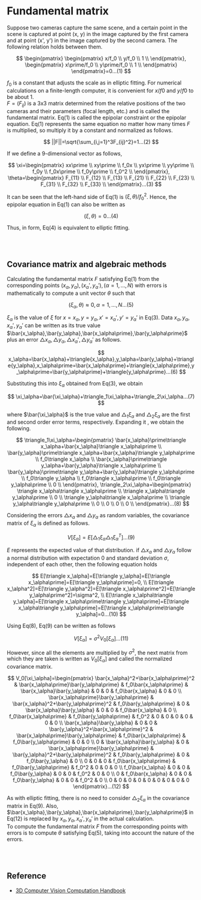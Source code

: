 # Fundamental matrix
Suppose two cameras capture the same scene, and a certain point in the scene is captured at point (x, y) in the image captured by the first camera and at point (x', y') in the image captured by the second camera. The following relation holds between them.

$$
\begin{pmatrix}
\begin{pmatrix}
x/f_0 \\
y/f_0 \\
1 \\
\end{pmatrix},
\begin{pmatrix}
x\prime/f_0 \\
y\prime/f_0 \\
1 \\
\end{pmatrix}
\end{pmatrix}=0...(1)
$$

$f_0$ is a constant that adjusts the scale as in elliptic fitting. For numerical calculations on a finite-length computer, it is convenient for $x/f0$ and $y/f0$ to be about 1.  
$F=(F_{ij})$ is a 3x3 matrix determined from the relative positions of the two cameras and their parameters (focal length, etc.) and is called the fundamental matrix. Eq(1) is called the epipolar constraint or the epipolar equation. Eq(1) represents the same equation no matter how many times $F$ is multiplied, so multiply it by a constant and normalized as follows.

$$
||F||=\sqrt{\sum_{i,j=1}^3F_{ij}^2}=1...(2)
$$

If we define a 9-dimensional vector as follows,

$$
\xi=\begin{pmatrix}
xx\prime \\
xy\prime \\
f_0x \\
yx\prime \\
yy\prime \\
f_0y \\
f_0x\prime \\
f_0y\prime \\
f_0^2 \\
\end{pmatrix},
\theta=\begin{pmatrix}
F_{11} \\
F_{12} \\
F_{13} \\
F_{21} \\
F_{22} \\
F_{23} \\
F_{31} \\
F_{32} \\
F_{33} \\
\end{pmatrix}...(3)
$$

It can be seen that the left-hand side of Eq(1) is $(\xi,\theta)/f_0^2$. Hence, the epipolar equation in Eq(1) can also be written as

$$
(\xi,\theta)=0...(4)
$$

Thus, in form, Eq(4) is equivalent to elliptic fitting.

<br></br>

## Covariance matrix and algebraic methods
Calculating the fundamental matrix $F$ satisfying Eq(1) from the corresponding points $(x_\alpha,y_\alpha), (x_\alpha\prime,y_\alpha\prime), (\alpha=1,...,N)$ with errors is mathematically to compute a unit vector $\theta$ such that

$$
(\xi_\alpha,\theta)\approx0, \alpha=1,...,N...(5)
$$

$\xi_\alpha$ is the value of $\xi$ for $x=x_\alpha,y=y_\alpha,x\prime=x_\alpha\prime,y\prime=y_\alpha\prime$ in Eq(3).
Data $x_\alpha,y_\alpha,x_\alpha\prime,y_\alpha\prime$ can be written as its true value $\bar{x_\alpha},\bar{y_\alpha},\bar{x_\alpha\prime},\bar{y_\alpha\prime}$ plus an error $\triangle{x_\alpha},\triangle{y_\alpha},\triangle{x_\alpha\prime},\triangle{y_\alpha\prime}$ as follows.

$$
x_\alpha=\bar{x_\alpha}+\triangle{x_\alpha},y_\alpha=\bar{y_\alpha}+\triangle{y_\alpha},x_\alpha\prime=\bar{x_\alpha\prime}+\triangle{x_\alpha\prime},y_\alpha\prime=\bar{y_\alpha\prime}+\triangle{y_\alpha\prime}...(6)
$$

Substituting this into $\xi_\alpha$ obtained from Eq(3), we obtain

$$
\xi_\alpha=\bar{\xi_\alpha}+\triangle_1\xi_\alpha+\triangle_2\xi_\alpha...(7)
$$

where $\bar{\xi_\alpha}$ is the true value and $\triangle_1\xi_\alpha$ and $\triangle_2\xi_\alpha$ are the first and second order error terms, respectively. Expanding it , we obtain the following.

$$
\triangle_1\xi_\alpha=\begin{pmatrix}
\bar{x_\alpha}\prime\triangle x_\alpha+\bar{x_\alpha}\triangle x_\alpha\prime \\
\bar{y_\alpha}\prime\triangle x_\alpha+\bar{x_\alpha}\triangle y_\alpha\prime \\
f_0\triangle x_\alpha \\
\bar{x_\alpha}\prime\triangle y_\alpha+\bar{y_\alpha}\triangle x_\alpha\prime \\
\bar{y_\alpha}\prime\triangle y_\alpha+\bar{y_\alpha}\triangle y_\alpha\prime \\
f_0\triangle y_\alpha \\
f_0\triangle x_\alpha\prime \\
f_0\triangle y_\alpha\prime \\
0 \\
\end{pmatrix},
\triangle_2\xi_\alpha=\begin{pmatrix}
\triangle x_\alpha\triangle x_\alpha\prime \\
\triangle x_\alpha\triangle y_\alpha\prime \\
0 \\
\triangle y_\alpha\triangle x_\alpha\prime \\
\triangle y_\alpha\triangle y_\alpha\prime \\
0 \\
0 \\
0 \\
0 \\
\end{pmatrix}...(8)
$$

Considering the errors $\triangle x_\alpha$ and $\triangle y_\alpha$ as random variables, the covariance matrix of $\xi_\alpha$ is defined as follows.

$$
V[\xi_\alpha]=E[\triangle_1\xi_\alpha\triangle_1\xi_\alpha^T]...(9)
$$

$E$ represents the expected value of that distribution. if $\triangle x_\alpha$ and $\triangle y_\alpha$ follow a normal distribution with expectation 0 and standard deviation $\sigma$, independent of each other, then the following equation holds

$$
E[\triangle x_\alpha]=E[\triangle y_\alpha]=E[\triangle x_\alpha\prime]=E[\triangle y_\alpha\prime]=0, \\
E[\triangle x_\alpha^2]=E[\triangle y_\alpha^2]=E[\triangle x_\alpha\prime^2]=E[\triangle y_\alpha\prime^2]=\sigma^2, \\
E[\triangle x_\alpha\triangle y_\alpha]=E[\triangle x_\alpha\prime\triangle y_\alpha\prime]=E[\triangle x_\alpha\triangle y_\alpha\prime]=E[\triangle x_\alpha\prime\triangle y_\alpha]=0...(10)
$$

Using Eq(8), Eq(9) can be written as follows

$$
V[\xi_\alpha]=\sigma^2V_0[\xi_\alpha]...(11)
$$

However, since all the elements are multiplied by $\sigma^2$, the next matrix from which they are taken is written as $V_0[\xi_\alpha]$ and called the normalized covariance matrix.

$$
V_0[\xi_\alpha]=\begin{pmatrix}
\bar{x_\alpha}^2+\bar{x_\alpha\prime}^2 & \bar{x_\alpha\prime}\bar{y_\alpha\prime} & f_0\bar{x_\alpha\prime} & \bar{x_\alpha}\bar{y_\alpha} & 0 & 0 & f_0\bar{x_\alpha} & 0 & 0 \\
\bar{x_\alpha\prime}\bar{y_\alpha\prime} & \bar{x_\alpha}^2+\bar{y_\alpha\prime}^2 & f_0\bar{y_\alpha\prime} & 0 & \bar{x_\alpha}\bar{y_\alpha} & 0 & 0 & f_0\bar{x_\alpha}  & 0 \\
f_0\bar{x_\alpha\prime} & f_0\bar{y_\alpha\prime} & f_0^2 & 0 & 0 & 0 & 0 & 0 & 0 \\
\bar{x_\alpha}\bar{y_\alpha} & 0 & 0 & \bar{y_\alpha}^2+\bar{x_\alpha\prime}^2 & \bar{x_\alpha\prime}\bar{y_\alpha\prime} & f_0\bar{x_\alpha\prime} & f_0\bar{y_\alpha\prime} & 0 & 0 \\
0 & \bar{x_\alpha}\bar{y_\alpha} & 0 & \bar{x_\alpha\prime}\bar{y_\alpha\prime} & \bar{y_\alpha}^2+\bar{y_\alpha\prime}^2 & f_0\bar{y_\alpha\prime} & 0 & f_0\bar{y_\alpha} & 0 \\
0 & 0 & 0 & f_0\bar{x_\alpha\prime} & f_0\bar{y_\alpha\prime} & f_0^2 & 0 & 0 & 0 \\
f_0\bar{x_\alpha} & 0 & 0 & f_0\bar{y_\alpha} & 0 & 0 & f_0^2 & 0 & 0 \\
0 & f_0\bar{x_\alpha} & 0 & 0 & f_0\bar{y_\alpha} & 0 & 0 & f_0^2 & 0 \\
0 & 0 & 0 & 0 & 0 & 0 & 0 & 0 & 0
\end{pmatrix}...(12)
$$

As with elliptic fitting, there is no need to consider $\triangle_2\xi_\alpha$ in the covariance matrix in Eq(9). Also, $\bar{x_\alpha},\bar{y_\alpha},\bar{x_\alpha\prime},\bar{y_\alpha\prime}$ in Eq(12) is replaced by $x_\alpha,y_\alpha,x_\alpha\prime,y_\alpha\prime$ in the actual calculation.  
To compute the fundamental matrix $F$ from the corresponding points with errors is to compute $θ$ satisfying Eq(5), taking into account the nature of the errors.

<br></br>

## Reference
- [3D Computer Vision Computation Handbook](https://www.morikita.co.jp/books/mid/081791)
